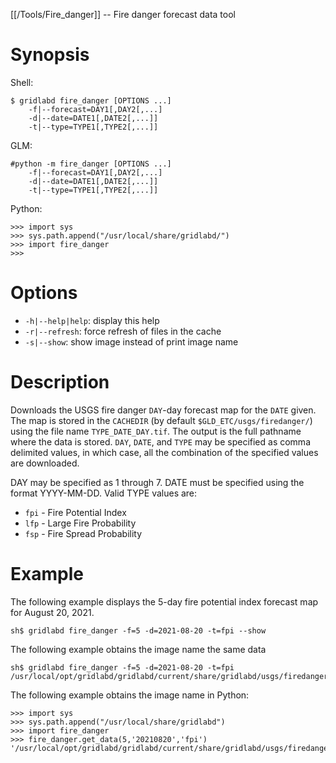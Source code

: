 [[/Tools/Fire_danger]] -- Fire danger forecast data tool

# Synopsis

Shell:
~~~
$ gridlabd fire_danger [OPTIONS ...]
	-f|--forecast=DAY1[,DAY2[,...] 
	-d|--date=DATE1[,DATE2[,...]] 
	-t|--type=TYPE1[,TYPE2[,...]]  
~~~

GLM:
~~~
#python -m fire_danger [OPTIONS ...]
	-f|--forecast=DAY1[,DAY2[,...] 
	-d|--date=DATE1[,DATE2[,...]] 
	-t|--type=TYPE1[,TYPE2[,...]]
~~~

Python:
~~~
>>> import sys
>>> sys.path.append("/usr/local/share/gridlabd/")
>>> import fire_danger
>>> 
~~~

# Options

- `-h|--help|help`:   display this help
- `-r|--refresh`:     force refresh of files in the cache
- `-s|--show`:        show image instead of print image name

# Description

Downloads the USGS fire danger `DAY`-day forecast map for the `DATE` given. The
map is stored in the `CACHEDIR` (by default `$GLD_ETC/usgs/firedanger/`) using
the file name `TYPE_DATE_DAY.tif`. The output is the full pathname where the
data is stored. `DAY`, `DATE`, and `TYPE` may be specified as comma delimited values,
in which case, all the combination of the specified values are downloaded.

DAY may be specified as 1 through 7.  DATE must be specified using the format
YYYY-MM-DD. Valid TYPE values are:

- `fpi` - Fire Potential Index
- `lfp` - Large Fire Probability
- `fsp` - Fire Spread Probability

# Example

The following example displays the 5-day fire potential index forecast map for August 20, 2021.

~~~
sh$ gridlabd fire_danger -f=5 -d=2021-08-20 -t=fpi --show
~~~

The following example obtains the image name the same data

~~~
sh$ gridlabd fire_danger -f=5 -d=2021-08-20 -t=fpi
/usr/local/opt/gridlabd/gridlabd/current/share/gridlabd/usgs/firedanger/fpi_20210820_5.tif
~~~

The following example obtains the image name in Python:

~~~
>>> import sys
>>> sys.path.append("/usr/local/share/gridlabd")
>>> import fire_danger
>>> fire_danger.get_data(5,'20210820','fpi')
'/usr/local/opt/gridlabd/gridlabd/current/share/gridlabd/usgs/firedanger/fpi_20210820_5.tif'
~~~
